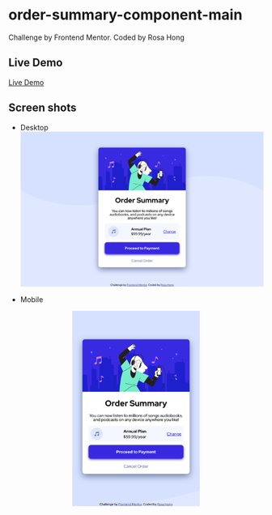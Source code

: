 # order-summary-component-main
Challenge by Frontend Mentor. Coded by Rosa Hong

## Live Demo
[Live Demo](https://meitung473.github.io/order-summary-component-main/)

## Screen shots
- Desktop
![Desktop](./screenshot/desktop.png)  

- Mobile  
<center>
<img src="./screenshot/mobile.png" alt="mobile_Demo" width="50%" height="50%"> 
</center>